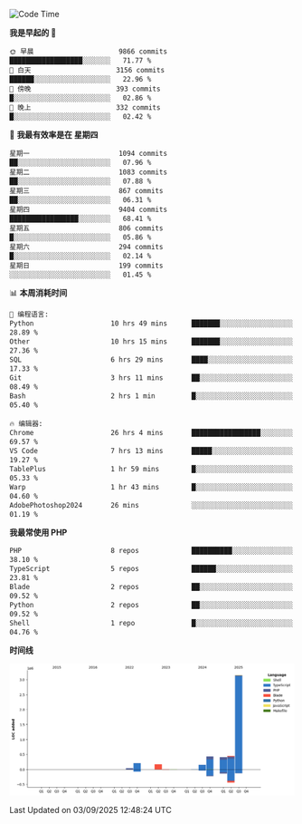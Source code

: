 <!--START_SECTION:waka-->
![Code Time](http://img.shields.io/badge/Code%20Time-4%2C107%20hrs%2041%20mins-blue)

**我是早起的 🐤** 

```text
🌞 早晨                     9866 commits        ██████████████████░░░░░░░   71.77 % 
🌆 白天                     3156 commits        ██████░░░░░░░░░░░░░░░░░░░   22.96 % 
🌃 傍晚                     393 commits         █░░░░░░░░░░░░░░░░░░░░░░░░   02.86 % 
🌙 晚上                     332 commits         █░░░░░░░░░░░░░░░░░░░░░░░░   02.42 % 
```
📅 **我最有效率是在 星期四** 

```text
星期一                      1094 commits        ██░░░░░░░░░░░░░░░░░░░░░░░   07.96 % 
星期二                      1083 commits        ██░░░░░░░░░░░░░░░░░░░░░░░   07.88 % 
星期三                      867 commits         ██░░░░░░░░░░░░░░░░░░░░░░░   06.31 % 
星期四                      9404 commits        █████████████████░░░░░░░░   68.41 % 
星期五                      806 commits         █░░░░░░░░░░░░░░░░░░░░░░░░   05.86 % 
星期六                      294 commits         █░░░░░░░░░░░░░░░░░░░░░░░░   02.14 % 
星期日                      199 commits         ░░░░░░░░░░░░░░░░░░░░░░░░░   01.45 % 
```


📊 **本周消耗时间** 

```text
💬 编程语言: 
Python                   10 hrs 49 mins      ███████░░░░░░░░░░░░░░░░░░   28.89 % 
Other                    10 hrs 15 mins      ███████░░░░░░░░░░░░░░░░░░   27.36 % 
SQL                      6 hrs 29 mins       ████░░░░░░░░░░░░░░░░░░░░░   17.33 % 
Git                      3 hrs 11 mins       ██░░░░░░░░░░░░░░░░░░░░░░░   08.49 % 
Bash                     2 hrs 1 min         █░░░░░░░░░░░░░░░░░░░░░░░░   05.40 % 

🔥 编辑器: 
Chrome                   26 hrs 4 mins       █████████████████░░░░░░░░   69.57 % 
VS Code                  7 hrs 13 mins       █████░░░░░░░░░░░░░░░░░░░░   19.27 % 
TablePlus                1 hr 59 mins        █░░░░░░░░░░░░░░░░░░░░░░░░   05.33 % 
Warp                     1 hr 43 mins        █░░░░░░░░░░░░░░░░░░░░░░░░   04.60 % 
AdobePhotoshop2024       26 mins             ░░░░░░░░░░░░░░░░░░░░░░░░░   01.19 % 
```

**我最常使用 PHP** 

```text
PHP                      8 repos             ██████████░░░░░░░░░░░░░░░   38.10 % 
TypeScript               5 repos             ██████░░░░░░░░░░░░░░░░░░░   23.81 % 
Blade                    2 repos             ██░░░░░░░░░░░░░░░░░░░░░░░   09.52 % 
Python                   2 repos             ██░░░░░░░░░░░░░░░░░░░░░░░   09.52 % 
Shell                    1 repo              █░░░░░░░░░░░░░░░░░░░░░░░░   04.76 % 
```



**时间线**

![Lines of Code chart](https://raw.githubusercontent.com/abrahamgreyson/abrahamgreyson/main/assets/bar_graph.png)


 Last Updated on 03/09/2025 12:48:24 UTC
<!--END_SECTION:waka-->
